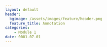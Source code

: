 ```yaml
---
layout: default
header:
  bgimage: /assets/images/feature/header.png
  feature_title: Annotation
categories:
    - Module 1
date: 0001-07-01
---
```

